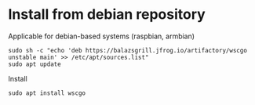 # Install from debian repository

Applicable for debian-based systems (raspbian, armbian)

```
sudo sh -c "echo 'deb https://balazsgrill.jfrog.io/artifactory/wscgo unstable main' >> /etc/apt/sources.list"
sudo apt update
```

Install
```
sudo apt install wscgo
```

